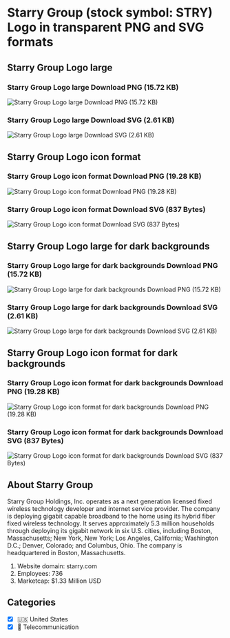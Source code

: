 # Starry Group (stock symbol: STRY) Logo in transparent PNG and SVG formats

## Starry Group Logo large

### Starry Group Logo large Download PNG (15.72 KB)

![Starry Group Logo large Download PNG (15.72 KB)](/img/orig/STRY_BIG-6229e7b7.png)

### Starry Group Logo large Download SVG (2.61 KB)

![Starry Group Logo large Download SVG (2.61 KB)](/img/orig/STRY_BIG-61498700.svg)

## Starry Group Logo icon format

### Starry Group Logo icon format Download PNG (19.28 KB)

![Starry Group Logo icon format Download PNG (19.28 KB)](/img/orig/STRY-63dc8067.png)

### Starry Group Logo icon format Download SVG (837 Bytes)

![Starry Group Logo icon format Download SVG (837 Bytes)](/img/orig/STRY-70ddddc1.svg)

## Starry Group Logo large for dark backgrounds

### Starry Group Logo large for dark backgrounds Download PNG (15.72 KB)

![Starry Group Logo large for dark backgrounds Download PNG (15.72 KB)](/img/orig/STRY_BIG.D-a80042ad.png)

### Starry Group Logo large for dark backgrounds Download SVG (2.61 KB)

![Starry Group Logo large for dark backgrounds Download SVG (2.61 KB)](/img/orig/STRY_BIG.D-af4c5ab7.svg)

## Starry Group Logo icon format for dark backgrounds

### Starry Group Logo icon format for dark backgrounds Download PNG (19.28 KB)

![Starry Group Logo icon format for dark backgrounds Download PNG (19.28 KB)](/img/orig/STRY.D-5139a92f.png)

### Starry Group Logo icon format for dark backgrounds Download SVG (837 Bytes)

![Starry Group Logo icon format for dark backgrounds Download SVG (837 Bytes)](/img/orig/STRY.D-b598405b.svg)

## About Starry Group

Starry Group Holdings, Inc. operates as a next generation licensed fixed wireless technology developer and internet service provider. The company is deploying gigabit capable broadband to the home using its hybrid fiber fixed wireless technology. It serves approximately 5.3 million households through deploying its gigabit network in six U.S. cities, including Boston, Massachusetts; New York, New York; Los Angeles, California; Washington D.C.; Denver, Colorado; and Columbus, Ohio. The company is headquartered in Boston, Massachusetts.

1. Website domain: starry.com
2. Employees: 736
3. Marketcap: $1.33 Million USD


## Categories
- [x] 🇺🇸 United States
- [x] 📡 Telecommunication
